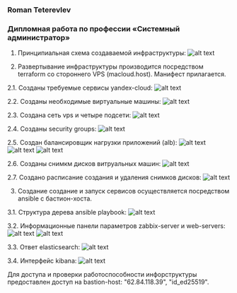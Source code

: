 ### Roman Teterevlev

### Дипломная работа по профессии «Системный администратор»


1. Принципиальная схема создаваемой инфраструктуры:
![alt text](https://github.com/Roman-Teterevlev/SYS-19_diploma/blob/main/ptsc_scheme.png)


2. Развертывание инфраструктуры производится посредством terraform со стороннего VPS (macloud.host). Манифест прилагается.

  2.1. Созданы требуемые сервисы yandex-cloud:
![alt text](https://github.com/Roman-Teterevlev/SYS-19_diploma/blob/main/ptsc_services.png)

  2.2. Созданы необходимые виртуальные машины:
![alt text](https://github.com/Roman-Teterevlev/SYS-19_diploma/blob/main/ptsc_vms.png)

  2.3. Создана сеть vps и четыре подсети:
![alt text](https://github.com/Roman-Teterevlev/SYS-19_diploma/blob/main/ptsc_vpc.png)

  2.4. Созданы security groups:
![alt text](https://github.com/Roman-Teterevlev/SYS-19_diploma/blob/main/ptsc_sgs.png)

  2.5. Создан балансировщик нагрузки приложений (alb):
![alt text](https://github.com/Roman-Teterevlev/SYS-19_diploma/blob/main/ptsc_balancer_healthy.png)
![alt text](https://github.com/Roman-Teterevlev/SYS-19_diploma/blob/main/ptsc_balancer_1.png)
![alt text](https://github.com/Roman-Teterevlev/SYS-19_diploma/blob/main/ptsc_balancer_2.png)

  2.6. Созданы снимкм дисков витруальных машин:
![alt text](https://github.com/Roman-Teterevlev/SYS-19_diploma/blob/main/ptsc_snapshots.png)

  2.7. Создано расписание создания и удаления снимков дисков:
![alt text](https://github.com/Roman-Teterevlev/SYS-19_diploma/blob/main/ptsc_schedule.png)


3. Создание создание и запуск сервисов осуществляется посредством ansible с бастион-хоста.

  3.1. Структура дерева ansible playbook:
![alt text](https://github.com/Roman-Teterevlev/SYS-19_diploma/blob/main/ptsc_ansible_tree.png)

  3.2. Информационные панели параметров zabbix-server и web-servers:
![alt text](https://github.com/Roman-Teterevlev/SYS-19_diploma/blob/main/ptsc_dboard_srv.png)
![alt text](https://github.com/Roman-Teterevlev/SYS-19_diploma/blob/main/ptsc_dboard_webs.png)

  3.3. Ответ elasticsearch:
![alt text](https://github.com/Roman-Teterevlev/SYS-19_diploma/blob/main/ptsc_elasticsearch.png)

  3.4. Интерфейс kibana:
![alt text](https://github.com/Roman-Teterevlev/SYS-19_diploma/blob/main/ptsc_kibana.png)

Для доступа и проверки работоспособности инфорструктуры предоставлен доступ на bastion-host: "62.84.118.39", "id_ed25519".
